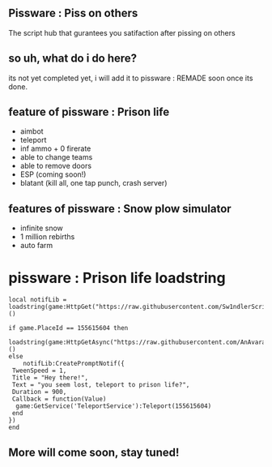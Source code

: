 ## Pissware : Piss on others
The script hub that gurantees you satifaction after pissing on others
## so uh, what do i do here?
its not yet completed yet, i will add it to pissware : REMADE soon once its done.
## feature of pissware : Prison life
+ aimbot
+ teleport
+ inf ammo + 0 firerate
+ able to change teams
+ able to remove doors
+ ESP (coming soon!)
+ blatant (kill all, one tap punch, crash server)
## features of pissware : Snow plow simulator
+ infinite snow
+ 1 million rebirths
+ auto farm
# pissware : Prison life loadstring
```
local notifLib = loadstring(game:HttpGet("https://raw.githubusercontent.com/Sw1ndlerScripts/RobloxScripts/main/Notification%20Library/main.lua"))()

if game.PlaceId == 155615604 then
    loadstring(game:HttpGetAsync("https://raw.githubusercontent.com/AnAvaragelilmemer/Pissware/main/games/prison%20life.lua"))() 
else
    notifLib:CreatePromptNotif({
 TweenSpeed = 1,
 Title = "Hey there!",
 Text = "you seem lost, teleport to prison life?",
 Duration = 900,
 Callback = function(Value)
  game:GetService('TeleportService'):Teleport(155615604)
 end
})
end
```
## More will come soon, stay tuned!
